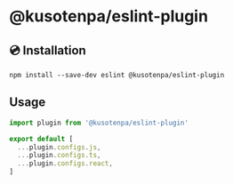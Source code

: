 # @kusotenpa/eslint-plugin

## 💿 Installation

```
npm install --save-dev eslint @kusotenpa/eslint-plugin
```

## Usage

```ts
import plugin from '@kusotenpa/eslint-plugin'

export default [
  ...plugin.configs.js,
  ...plugin.configs.ts,
  ...plugin.configs.react,
]
```
